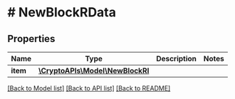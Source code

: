 # # NewBlockRData

## Properties

Name | Type | Description | Notes
------------ | ------------- | ------------- | -------------
**item** | [**\CryptoAPIs\Model\NewBlockRI**](NewBlockRI.md) |  |

[[Back to Model list]](../../README.md#models) [[Back to API list]](../../README.md#endpoints) [[Back to README]](../../README.md)
